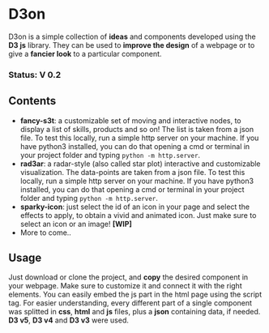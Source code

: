 # D3on
D3on is a simple collection of **ideas** and components developed using the **D3 js** library. They can be used to **improve the design** of a webpage or to give a **fancier look** to a particular component.

### Status: V 0.2

## Contents
- **fancy-s3t**: a customizable set of moving and interactive nodes, to display a list of skills, products and so on! The list is taken from a json file. To test this locally, run a simple http server on your machine. If you have python3 installed, you can do that opening a cmd or terminal in your project folder and typing `python -m http.server`.
- **rad3ar**: a radar-style (also called star plot) interactive and customizable visualization. The data-points are taken from a json file. To test this locally, run a simple http server on your machine. If you have python3 installed, you can do that opening a cmd or terminal in your project folder and typing `python -m http.server`.
- **sparky-icon**: just select the id of an icon in your page and select the effects to apply, to obtain a vivid and animated icon. Just make sure to select an icon or an image! **[WIP]**
- More to come..

## Usage
Just download or clone the project, and **copy** the desired component in your webpage. Make sure to customize it and connect it with the right elements. You can easily embed the js part in the html page using the script tag. For easier understanding, every different part of a single component was splitted in **css**, **html** and **js** files, plus a **json** containing data, if needed. **D3 v5**, **D3 v4** and **D3 v3** were used.